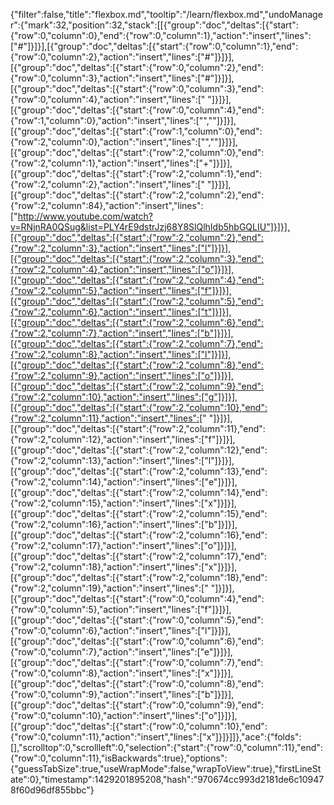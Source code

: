 {"filter":false,"title":"flexbox.md","tooltip":"/learn/flexbox.md","undoManager":{"mark":32,"position":32,"stack":[[{"group":"doc","deltas":[{"start":{"row":0,"column":0},"end":{"row":0,"column":1},"action":"insert","lines":["#"]}]}],[{"group":"doc","deltas":[{"start":{"row":0,"column":1},"end":{"row":0,"column":2},"action":"insert","lines":["#"]}]}],[{"group":"doc","deltas":[{"start":{"row":0,"column":2},"end":{"row":0,"column":3},"action":"insert","lines":["#"]}]}],[{"group":"doc","deltas":[{"start":{"row":0,"column":3},"end":{"row":0,"column":4},"action":"insert","lines":[" "]}]}],[{"group":"doc","deltas":[{"start":{"row":0,"column":4},"end":{"row":1,"column":0},"action":"insert","lines":["",""]}]}],[{"group":"doc","deltas":[{"start":{"row":1,"column":0},"end":{"row":2,"column":0},"action":"insert","lines":["",""]}]}],[{"group":"doc","deltas":[{"start":{"row":2,"column":0},"end":{"row":2,"column":1},"action":"insert","lines":["+"]}]}],[{"group":"doc","deltas":[{"start":{"row":2,"column":1},"end":{"row":2,"column":2},"action":"insert","lines":[" "]}]}],[{"group":"doc","deltas":[{"start":{"row":2,"column":2},"end":{"row":2,"column":84},"action":"insert","lines":["http://www.youtube.com/watch?v=RNjnRA0QSug&list=PLY4rE9dstrJzj68Y8SlQlhIdb5hbGQLIU"]}]}],[{"group":"doc","deltas":[{"start":{"row":2,"column":2},"end":{"row":2,"column":3},"action":"insert","lines":["l"]}]}],[{"group":"doc","deltas":[{"start":{"row":2,"column":3},"end":{"row":2,"column":4},"action":"insert","lines":["o"]}]}],[{"group":"doc","deltas":[{"start":{"row":2,"column":4},"end":{"row":2,"column":5},"action":"insert","lines":["f"]}]}],[{"group":"doc","deltas":[{"start":{"row":2,"column":5},"end":{"row":2,"column":6},"action":"insert","lines":["t"]}]}],[{"group":"doc","deltas":[{"start":{"row":2,"column":6},"end":{"row":2,"column":7},"action":"insert","lines":["b"]}]}],[{"group":"doc","deltas":[{"start":{"row":2,"column":7},"end":{"row":2,"column":8},"action":"insert","lines":["l"]}]}],[{"group":"doc","deltas":[{"start":{"row":2,"column":8},"end":{"row":2,"column":9},"action":"insert","lines":["o"]}]}],[{"group":"doc","deltas":[{"start":{"row":2,"column":9},"end":{"row":2,"column":10},"action":"insert","lines":["g"]}]}],[{"group":"doc","deltas":[{"start":{"row":2,"column":10},"end":{"row":2,"column":11},"action":"insert","lines":[" "]}]}],[{"group":"doc","deltas":[{"start":{"row":2,"column":11},"end":{"row":2,"column":12},"action":"insert","lines":["f"]}]}],[{"group":"doc","deltas":[{"start":{"row":2,"column":12},"end":{"row":2,"column":13},"action":"insert","lines":["l"]}]}],[{"group":"doc","deltas":[{"start":{"row":2,"column":13},"end":{"row":2,"column":14},"action":"insert","lines":["e"]}]}],[{"group":"doc","deltas":[{"start":{"row":2,"column":14},"end":{"row":2,"column":15},"action":"insert","lines":["x"]}]}],[{"group":"doc","deltas":[{"start":{"row":2,"column":15},"end":{"row":2,"column":16},"action":"insert","lines":["b"]}]}],[{"group":"doc","deltas":[{"start":{"row":2,"column":16},"end":{"row":2,"column":17},"action":"insert","lines":["o"]}]}],[{"group":"doc","deltas":[{"start":{"row":2,"column":17},"end":{"row":2,"column":18},"action":"insert","lines":["x"]}]}],[{"group":"doc","deltas":[{"start":{"row":2,"column":18},"end":{"row":2,"column":19},"action":"insert","lines":[" "]}]}],[{"group":"doc","deltas":[{"start":{"row":0,"column":4},"end":{"row":0,"column":5},"action":"insert","lines":["f"]}]}],[{"group":"doc","deltas":[{"start":{"row":0,"column":5},"end":{"row":0,"column":6},"action":"insert","lines":["l"]}]}],[{"group":"doc","deltas":[{"start":{"row":0,"column":6},"end":{"row":0,"column":7},"action":"insert","lines":["e"]}]}],[{"group":"doc","deltas":[{"start":{"row":0,"column":7},"end":{"row":0,"column":8},"action":"insert","lines":["x"]}]}],[{"group":"doc","deltas":[{"start":{"row":0,"column":8},"end":{"row":0,"column":9},"action":"insert","lines":["b"]}]}],[{"group":"doc","deltas":[{"start":{"row":0,"column":9},"end":{"row":0,"column":10},"action":"insert","lines":["o"]}]}],[{"group":"doc","deltas":[{"start":{"row":0,"column":10},"end":{"row":0,"column":11},"action":"insert","lines":["x"]}]}]]},"ace":{"folds":[],"scrolltop":0,"scrollleft":0,"selection":{"start":{"row":0,"column":11},"end":{"row":0,"column":11},"isBackwards":true},"options":{"guessTabSize":true,"useWrapMode":false,"wrapToView":true},"firstLineState":0},"timestamp":1429201895208,"hash":"970674cc993d2181de6c109478f60d96df855bbc"}